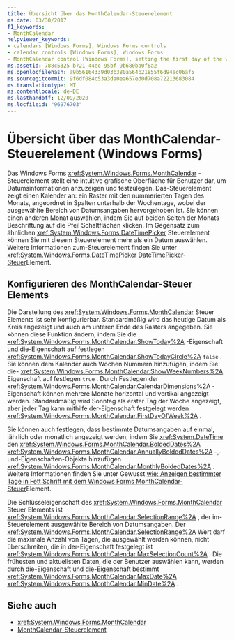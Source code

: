```yaml
---
title: Übersicht über das MonthCalendar-Steuerelement
ms.date: 03/30/2017
f1_keywords:
- MonthCalendar
helpviewer_keywords:
- calendars [Windows Forms], Windows Forms controls
- calendar controls [Windows Forms], Windows Forms
- MonthCalendar control [Windows Forms], setting the first day of the week
ms.assetid: 788c5325-b721-44ec-95bf-9b680ba0f6a2
ms.openlocfilehash: a9b56164339d03b380a564b21855f6d94ec06af5
ms.sourcegitcommit: 9f6df084c53a3da0ea657ed0d708a72213683084
ms.translationtype: MT
ms.contentlocale: de-DE
ms.lasthandoff: 12/09/2020
ms.locfileid: "96976703"
---
```

# <a name="monthcalendar-control-overview-windows-forms"></a>Übersicht über das MonthCalendar-Steuerelement (Windows Forms)
Das Windows Forms <xref:System.Windows.Forms.MonthCalendar> -Steuerelement stellt eine intuitive grafische Oberfläche für Benutzer dar, um Datumsinformationen anzuzeigen und festzulegen. Das-Steuerelement zeigt einen Kalender an: ein Raster mit den nummerierten Tagen des Monats, angeordnet in Spalten unterhalb der Wochentage, wobei der ausgewählte Bereich von Datumsangaben hervorgehoben ist. Sie können einen anderen Monat auswählen, indem Sie auf beiden Seiten der Monats Beschriftung auf die Pfeil Schaltflächen klicken. Im Gegensatz zum ähnlichen <xref:System.Windows.Forms.DateTimePicker> Steuerelement können Sie mit diesem Steuerelement mehr als ein Datum auswählen. Weitere Informationen zum-Steuerelement finden Sie unter <xref:System.Windows.Forms.DateTimePicker> [DateTimePicker-Steuer](datetimepicker-control-windows-forms.md)Element.  
  
## <a name="configuring-the-monthcalendar-control"></a>Konfigurieren des MonthCalendar-Steuer Elements  
 Die Darstellung des <xref:System.Windows.Forms.MonthCalendar> Steuer Elements ist sehr konfigurierbar. Standardmäßig wird das heutige Datum als Kreis angezeigt und auch am unteren Ende des Rasters angegeben. Sie können diese Funktion ändern, indem Sie die <xref:System.Windows.Forms.MonthCalendar.ShowToday%2A> -Eigenschaft und die-Eigenschaft auf festlegen <xref:System.Windows.Forms.MonthCalendar.ShowTodayCircle%2A> `false` . Sie können dem Kalender auch Wochen Nummern hinzufügen, indem Sie die- <xref:System.Windows.Forms.MonthCalendar.ShowWeekNumbers%2A> Eigenschaft auf festlegen `true` . Durch Festlegen der <xref:System.Windows.Forms.MonthCalendar.CalendarDimensions%2A> -Eigenschaft können mehrere Monate horizontal und vertikal angezeigt werden. Standardmäßig wird Sonntag als erster Tag der Woche angezeigt, aber jeder Tag kann mithilfe der-Eigenschaft festgelegt werden <xref:System.Windows.Forms.MonthCalendar.FirstDayOfWeek%2A> .  
  
 Sie können auch festlegen, dass bestimmte Datumsangaben auf einmal, jährlich oder monatlich angezeigt werden, indem Sie <xref:System.DateTime> den <xref:System.Windows.Forms.MonthCalendar.BoldedDates%2A> <xref:System.Windows.Forms.MonthCalendar.AnnuallyBoldedDates%2A> -,-und-Eigenschaften-Objekte hinzufügen <xref:System.Windows.Forms.MonthCalendar.MonthlyBoldedDates%2A> . Weitere Informationen finden Sie unter Gewusst [wie: Anzeigen bestimmter Tage in Fett Schrift mit dem Windows Forms MonthCalendar-Steuer](display-specific-days-in-bold-with-wf-monthcalendar-control.md)Element.  
  
 Die Schlüsseleigenschaft des <xref:System.Windows.Forms.MonthCalendar> Steuer Elements ist <xref:System.Windows.Forms.MonthCalendar.SelectionRange%2A> , der im-Steuerelement ausgewählte Bereich von Datumsangaben. Der <xref:System.Windows.Forms.MonthCalendar.SelectionRange%2A> Wert darf die maximale Anzahl von Tagen, die ausgewählt werden können, nicht überschreiten, die in der-Eigenschaft festgelegt ist <xref:System.Windows.Forms.MonthCalendar.MaxSelectionCount%2A> . Die frühesten und aktuellsten Daten, die der Benutzer auswählen kann, werden durch die-Eigenschaft und die-Eigenschaft bestimmt <xref:System.Windows.Forms.MonthCalendar.MaxDate%2A> <xref:System.Windows.Forms.MonthCalendar.MinDate%2A> .  
  
## <a name="see-also"></a>Siehe auch

- <xref:System.Windows.Forms.MonthCalendar>
- [MonthCalendar-Steuerelement](monthcalendar-control-windows-forms.md)
